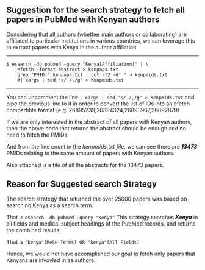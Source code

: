 ## Suggestion for the search strategy to fetch all papers in PubMed with Kenyan authors 
Considering that all authors (whether main authors or collaborating) are affiliated to
particular institutions in various countries, we can leverage this to extract papers
with Kenya in the author affiliation.

----

```
$ esearch -db pubmed -query "Kenya[Affiliation]" | \
	efetch -format abstract > kenpaps.txt
	grep "PMID:" kenpaps.txt | cut -f2 -d' ' > kenpmids.txt
	#| xargs | sed 's/ /,/g' > Kenpmids.txt
```
---
You can uncomment the line ```| xargs | sed 's/ /,/g' > Kenpmids.txt``` and pipe the previous 
line to it in order to convert the list of IDs into an efetch compartible format 
(e.g. 26895239,26894324,26893967,26892879)

If we are only interested in the abstract of all papers with Kenyan authors, then the above
code that returns the abstract should be enough and no need to fetch the PMIDs.

And from the line count in the _kenpmids.txt file_, we can see there are ***13473*** PMIDs 
relating to the same amount of papers with Kenyan authors.

Also attached is a file of all the abstracts for the 13473 papers.

## Reason for Suggested search Strategy
The search strategy that returned the over 25000 papers was based on searching Kenya as 
a search term.

That is 
 ```esearch -db pubmed -query "Kenya"```
This strategy searches ***Kenya*** in all fields and medical subject headings of the PubMed 
records. and returns the combined results.

That is
 ```"kenya"[MeSH Terms] OR "kenya"[All Fields]```

Hence, we would not have accomplished our goal to fetch only papers that Kenyans are 
invovled in as authors.

